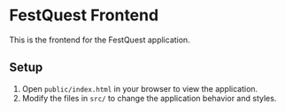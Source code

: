 # FestQuest Frontend

This is the frontend for the FestQuest application.

## Setup

1. Open `public/index.html` in your browser to view the application.
2. Modify the files in `src/` to change the application behavior and styles.
